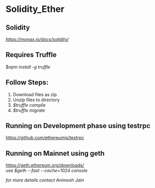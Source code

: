 # Solidity_Ether
## Solidity
*https://monax.io/docs/solidity/* <br/>

## Requires Truffle
$*npm install -g truffle* <br/>

## Follow Steps:
1. Download files as zip
2. Unzip files to directory
3. *$truffle compile*
4. *$truffle migrate*

## Running on Development phase using testrpc
https://github.com/ethereumjs/testrpc <br/>

## Running on Mainnet using geth
https://geth.ethereum.org/downloads/ <br/>
use *$geth --fast --cache=1024 console* <br/>

*for more details contact Animesh Jain*
